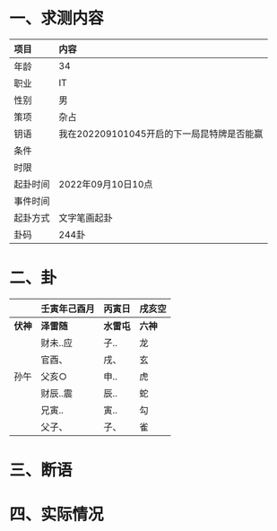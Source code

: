 # 一、求测内容
|项目|内容|
|:-|:-|
|年龄|34|
|职业|IT|
|性别|男|
|策项|杂占|
|钥语|我在202209101045开启的下一局昆特牌是否能赢|
|条件||
|时限||
|起卦时间|2022年09月10日10点|
|事件时间||
|起卦方式|文字笔画起卦|
|卦码|244卦|

# 二、卦
||壬寅年己酉月|丙寅日|戌亥空|
|:-|:-|:-|:-|
|**伏神**|**泽雷随**|**水雷屯**|**六神**|
||财未..应|子..|龙|
||官酉、|戌、|玄|
|孙午|父亥○|申..|虎|
||财辰..震|辰..|蛇|
||兄寅..|寅..|勾|
||父子、|子、|雀|


# 三、断语

# 四、实际情况
